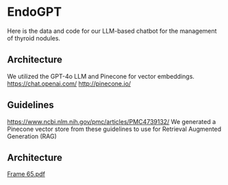 # EndoGPT
Here is the data and code for our LLM-based chatbot for the management of thyroid nodules. 

## Architecture
We utilized the GPT-4o LLM and Pinecone for vector embeddings.
https://chat.openai.com/
http://pinecone.io/

## Guidelines
https://www.ncbi.nlm.nih.gov/pmc/articles/PMC4739132/
We generated a Pinecone vector store from these guidelines to use for Retrieval Augmented Generation (RAG)

## Architecture
[Frame 65.pdf](https://github.com/tsathe/endogpt/files/15424868/Frame.65.pdf)
